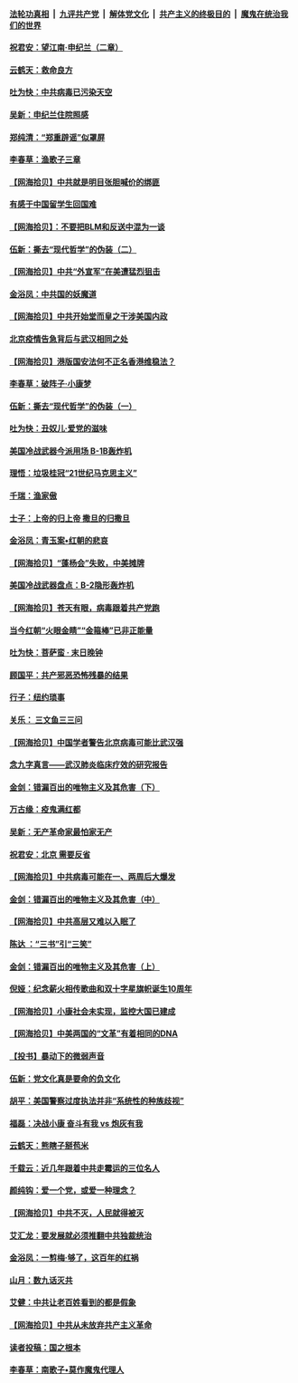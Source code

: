 ####  [法轮功真相](../../../../basic/blob/master/README.md?t=06280902) &nbsp;|&nbsp; [九评共产党](../../../../9ping.md/blob/master/README.md?t=06280902) &nbsp;|&nbsp; [解体党文化](../../../../jtdwh.md/blob/master/README.md?t=06280902)  &nbsp;|&nbsp; [共产主义的终极目的](../../../../gczydzjmd.md/blob/master/README.md?t=06280902) &nbsp;|&nbsp; [魔鬼在统治我们的世界](../../../../mgztzwmdsj.md/blob/master/README.md?t=06280902) 

#### [祝君安：望江南·申纪兰（二章）](../pages/nsc993/n12216556.md?t=06280902) 

#### [云鹤天：救命良方](../pages/nsc993/n12216543.md?t=06280902) 

#### [吐为快：中共病毒已污染天空](../pages/nsc993/n12215786.md?t=06280902) 

#### [吴新：申纪兰住院照感](../pages/nsc993/n12215730.md?t=06280902) 

#### [郑纯清：“郑重辟谣”似罩屏](../pages/nsc993/n12215700.md?t=06280902) 

#### [李春草：渔歌子三章](../pages/nsc993/n12215653.md?t=06280902) 

#### [【网海拾贝】中共就是明目张胆喊价的绑匪](../pages/nsc993/n12215381.md?t=06280902) 

#### [有感于中国留学生回国难](../pages/nsc993/n12212960.md?t=06280902) 

#### [【网海拾贝】：不要把BLM和反送中混为一谈](../pages/nsc993/n12213076.md?t=06280902) 

#### [伍新：撕去“现代哲学”的伪装（二）](../pages/nsc993/n12211310.md?t=06280902) 

#### [【网海拾贝】中共“外宣军”在美遭猛烈狙击](../pages/nsc993/n12211190.md?t=06280902) 

#### [金浴凤：中共国的妖魔道](../pages/nsc993/n12208163.md?t=06280902) 

#### [【网海拾贝】中共开始堂而皇之干涉美国内政](../pages/nsc993/n12205646.md?t=06280902) 

#### [北京疫情告急背后与武汉相同之处](../pages/nsc993/n12201610.md?t=06280902) 

#### [【网海拾贝】港版国安法何不正名香港维稳法？](../pages/nsc993/n12203675.md?t=06280902) 

#### [李春草：破阵子·小康梦](../pages/nsc993/n12202996.md?t=06280902) 

#### [伍新：撕去“现代哲学”的伪装（一）](../pages/nsc993/n12202666.md?t=06280902) 

#### [吐为快：丑奴儿·爱党的滋味](../pages/nsc993/n12202630.md?t=06280902) 

#### [美国冷战武器今派用场 B-1B轰炸机](../pages/nsc993/n12202368.md?t=06280902) 

#### [理悟：垃圾桂冠“21世纪马克思主义”](../pages/nsc993/n12201220.md?t=06280902) 

#### [千瑞：渔家傲](../pages/nsc993/n12201174.md?t=06280902) 

#### [士子：上帝的归上帝 撒旦的归撒旦](../pages/nsc993/n12199902.md?t=06280902) 

#### [金浴凤：青玉案•红朝的悲哀](../pages/nsc993/n12199650.md?t=06280902) 

#### [【网海拾贝】“蓬杨会”失败，中美摊牌](../pages/nsc993/n12199598.md?t=06280902) 

#### [美国冷战武器盘点：B-2隐形轰炸机](../pages/nsc993/n12199226.md?t=06280902) 

#### [【网海拾贝】苍天有眼，病毒跟着共产党跑](../pages/nsc993/n12197648.md?t=06280902) 

#### [当今红朝“火眼金睛”“金箍棒”已非正能量](../pages/nsc993/n12196834.md?t=06280902) 

#### [吐为快：菩萨蛮 · 末日晚钟](../pages/nsc993/n12196689.md?t=06280902) 

#### [顾国平：共产邪恶恐怖残暴的结果](../pages/nsc993/n12195238.md?t=06280902) 

#### [行子：纽约琐事](../pages/nsc993/n12194752.md?t=06280902) 

#### [关乐： 三文鱼三三问](../pages/nsc993/n12194626.md?t=06280902) 

#### [【网海拾贝】中国学者警告北京病毒可能比武汉强](../pages/nsc993/n12193964.md?t=06280902) 

#### [念九字真言——武汉肺炎临床疗效的研究报告](../pages/nsc993/n12190804.md?t=06280902) 

#### [金剑：错漏百出的唯物主义及其危害（下）](../pages/nsc993/n12191909.md?t=06280902) 

#### [万古缘：疫鬼满红都](../pages/nsc993/n12191847.md?t=06280902) 

#### [吴新：无产革命家最怕家无产](../pages/nsc993/n12191806.md?t=06280902) 

#### [祝君安：北京 需要反省](../pages/nsc993/n12191766.md?t=06280902) 

#### [【网海拾贝】中共病毒可能在一、两周后大爆发](../pages/nsc993/n12190517.md?t=06280902) 

#### [金剑：错漏百出的唯物主义及其危害（中）](../pages/nsc993/n12188778.md?t=06280902) 

#### [【网海拾贝】中共高层又难以入眠了](../pages/nsc993/n12188425.md?t=06280902) 

#### [陈达 ：“三书”引“三笑”](../pages/nsc993/n12187929.md?t=06280902) 

#### [金剑：错漏百出的唯物主义及其危害（上）](../pages/nsc993/n12186502.md?t=06280902) 

#### [倪娅：纪念薪火相传歌曲和双十字星旗帜诞生10周年](../pages/nsc993/n12186439.md?t=06280902) 

#### [【网海拾贝】小康社会未实现，监控大国已建成](../pages/nsc993/n12185468.md?t=06280902) 

#### [【网海拾贝】中美两国的“文革”有着相同的DNA](../pages/nsc993/n12184487.md?t=06280902) 

#### [【投书】暴动下的微弱声音](../pages/nsc993/n12183493.md?t=06280902) 

#### [伍新：党文化真是要命的负文化](../pages/nsc993/n12182742.md?t=06280902) 

#### [胡平：美国警察过度执法并非“系统性的种族歧视”](../pages/nsc993/n12182713.md?t=06280902) 

#### [福磊：决战小康 奋斗有我 vs 炮灰有我](../pages/nsc993/n12182693.md?t=06280902) 

#### [云鹤天：熊瞎子掰苞米](../pages/nsc993/n12182680.md?t=06280902) 

#### [千载云：近几年跟着中共走霉运的三位名人](../pages/nsc993/n12182649.md?t=06280902) 

#### [颜纯钩：爱一个党，或爱一种理念？](../pages/nsc993/n12182640.md?t=06280902) 

#### [【网海拾贝】中共不灭，人民就得被灭](../pages/nsc993/n12180698.md?t=06280902) 

#### [艾汇龙：要发展就必须推翻中共独裁统治](../pages/nsc993/n12180647.md?t=06280902) 

#### [金浴凤：一剪梅·够了，这百年的红祸](../pages/nsc993/n12180002.md?t=06280902) 

#### [山月：数九话灭共](../pages/nsc993/n12179940.md?t=06280902) 

#### [艾健：中共让老百姓看到的都是假象](../pages/nsc993/n12179778.md?t=06280902) 

#### [【网海拾贝】中共从未放弃共产主义革命](../pages/nsc993/n12176687.md?t=06280902) 

#### [读者投稿：国之根本](../pages/nsc993/n12176662.md?t=06280902) 

#### [李春草：南歌子•莫作魔鬼代理人](../pages/nsc993/n12176610.md?t=06280902) 

